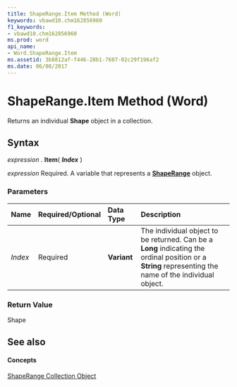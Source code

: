 ```yaml
---
title: ShapeRange.Item Method (Word)
keywords: vbawd10.chm162856960
f1_keywords:
- vbawd10.chm162856960
ms.prod: word
api_name:
- Word.ShapeRange.Item
ms.assetid: 3b8812af-f446-28b1-7607-02c29f196af2
ms.date: 06/08/2017
---
```



# ShapeRange.Item Method (Word)

Returns an individual  **Shape** object in a collection.


## Syntax

 _expression_ . **Item**( **_Index_** )

 _expression_ Required. A variable that represents a **[ShapeRange](Word.shaperange.md)** object.


### Parameters



|**Name**|**Required/Optional**|**Data Type**|**Description**|
|:-----|:-----|:-----|:-----|
| _Index_|Required| **Variant**|The individual object to be returned. Can be a  **Long** indicating the ordinal position or a **String** representing the name of the individual object.|

### Return Value

Shape


## See also


#### Concepts


[ShapeRange Collection Object](Word.shaperange.md)

